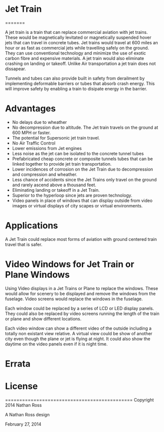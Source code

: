 # Jet Train
=======

A jet train is a train that can replace commercial aviation 
with jet trains. These would be magnetically levitated or magnetically suspended hover jets that can travel in concrete tubes.
Jet trains would travel at 600 miles an hour or as fast as commercial jets while travelling safely on the ground.
They can use conventional technology and minimize the use of exotic carbon fibre and expensive materials.
A jet train would also eliminate crashing on landing or takeoff.
Unlike Air transportation a jet train does not dissapear.

Tunnels and tubes can also provide built in safety from derailment by implementing deformable barriers or tubes that absorb
crash energy. This will improve safety by enabling a train to disipate energy in the barrier. 

# Advantages
- No delays due to wheather
- No decompression due to altitude. The Jet train travels on the ground at 600 MPH or faster.
- The potential for Supersonic jet train travel.
- No Air Traffic Control
- Lower emissions from Jet engines
- Less noise as the jet can be isolated to the concrete tunnel tubes
- Prefabricated cheap concrete or composite tunnels tubes that can be linked together to provide jet train transportation.
- Lower incidences of corrosion on the Jet Train due to decompression and compression and wheather.
- Less chance of accidents since the Jet Trains only travel on the ground and rarely ascend above a thousand feet. 
- Eliminating landing or takeoff in a Jet Train.
- Superior to the hyperloop since jets are proven technology.
- Video panels in place of windows that can display outside from video images or virtual displays of city scapes or virtual environments.

# Applications 
A Jet Train could replace most forms of aviation with ground centered train travel that is safer.

# Video Windows for Jet Train or Plane Windows
Using Video displays in a Jet Trains or Plane to replace the windows. These would allow for 
scenery to be displayed and remove the windows from the fuselage. Video screens would replace 
the windows in the fuselage.

Each window could be replaced by a series of LCD or LED display panels. They could also be replaced by video
screens running the length of the train or plane and show different locations.

Each video window can show a different video of the outside including a totally non existant view relative. A virtual view
could be show of another city even though the plane or jet is flying at night. It could also show the daytime on the video panels even if it is night time.

# Errata

# License
=============================================
Copyright 2014 Nathan Ross  

A Nathan Ross design

February 27, 2014

